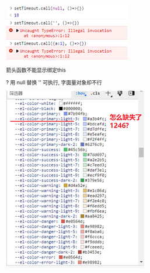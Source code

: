 ![image-20220901145011393](./imgs/image-20220901145011393.png)

箭头函数不能显示绑定this

? 用 null 替换 '' 可执行, 字面量对象却不行



![image-20220901181036227](./imgs/image-20220901181036227.png)
